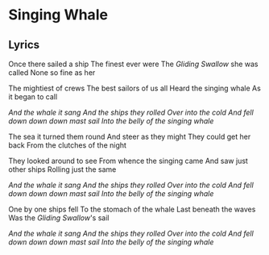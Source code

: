# Singing Whale

## Lyrics
Once there sailed a ship
The finest ever were
The *Gliding Swallow* she was called
None so fine as her

The mightiest of crews
The best sailors of us all
Heard the singing whale
As it began to call

*And the whale it sang
And the ships they rolled
Over into the cold
And fell down down down mast sail
Into the belly of the singing whale*

The sea it turned them round
And steer as they might
They could get her back
From the clutches of the night

They looked around to see
From whence the singing came
And saw just other ships
Rolling just the same

*And the whale it sang
And the ships they rolled
Over into the cold
And fell down down down mast sail
Into the belly of the singing whale*

One by one ships fell
To the stomach of the whale
Last beneath the waves
Was the *Gliding Swallow*'s sail

*And the whale it sang
And the ships they rolled
Over into the cold
And fell down down down mast sail
Into the belly of the singing whale*